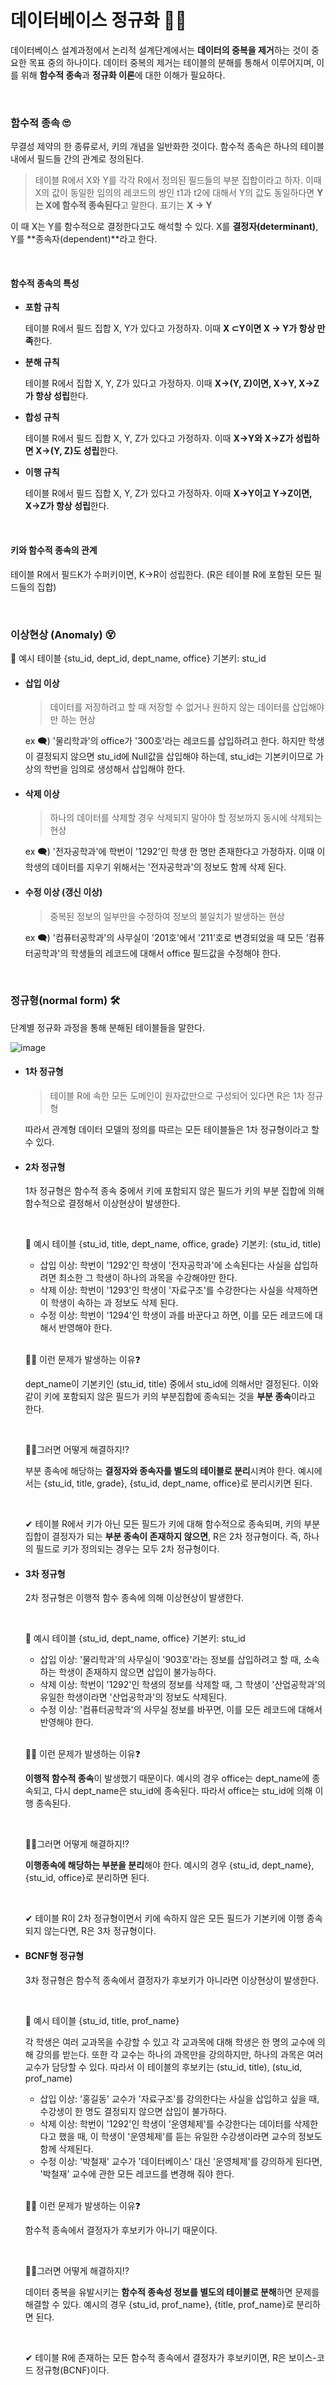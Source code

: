 # 데이터베이스 정규화 🐱‍💻

데이터베이스 설계과정에서 논리적 설계단계에서는 **데이터의 중복을 제거**하는 것이 중요한 목표 중의 하나이다. 데이터 중복의 제거는 테이블의 분해를 통해서 이루어지며, 이를 위해 **함수적 종속**과 **정규화 이론**에 대한 이해가 필요하다.

<br>

### 함수적 종속 🙄

무결성 제약의 한 종류로서, 키의 개념을 일반화한 것이다. 함수적 종속은 하나의 테이블 내에서 필드들 간의 관계로 정의된다.

> 테이블 R에서 X와 Y를 각각 R에서 정의된 필드들의 부분 집합이라고 하자. 이때 X의 값이 동일한 임의의 레코드의 쌍인 t1과 t2에 대해서 Y의 값도 동일하다면 **Y는 X에 함수적 종속된다**고 말한다. 표기는 **X → Y**

이 때 X는 Y를 함수적으로 결정한다고도 해석할 수 있다. X를 **결정자(determinant)**, Y를 **종속자(dependent)**라고 한다.

<br>

#### 함수적 종속의 특성 

- **포함 규칙**

  테이블 R에서 필드 집합 X, Y가 있다고 가정하자. 이때 **X ⊂Y이면 X → Y가 항상 만족**한다.



- **분해 규칙**

  테이블 R에서 집합 X, Y, Z가 있다고 가정하자. 이때 **X→(Y, Z)이면, X→Y, X→Z가 항상 성립**한다.



- **합성 규칙**

  테이블 R에서 필드 집합 X, Y, Z가 있다고 가정하자. 이때 **X→Y와 X→Z가 성립하면 X→(Y, Z)도 성립**한다.



- **이행 규칙**

  테이블 R에서 필드 집합 X, Y, Z가 있다고 가정하자. 이때 **X→Y이고 Y→Z이면, X→Z가 항상 성립**한다.

<br>

#### 키와 함수적 종속의 관계

테이블 R에서 필드K가 수퍼키이면, K→R이 성립한다. (R은 테이블 R에 포함된 모든 필드들의 집합)

<br>

### 이상현상 (Anomaly) 😵

📌 예시 테이블 {stu_id, dept_id, dept_name, office} 기본키: stu_id

- #### 삽입 이상

  > 데이터를 저장하려고 할 때 저장할 수 없거나 원하지 않는 데이터를 삽입해야만 하는 현상

  ex 🗨) '물리학과'의 office가 '300호'라는 레코드를 삽입하려고 한다. 하지만 학생이 결정되지 않으면 stu_id에 Null값을 삽입해야 하는데, stu_id는 기본키이므로 가상의 학번을 임의로 생성해서 삽입해야 한다.



- #### 삭제 이상

  > 하나의 데이터를 삭제할 경우 삭제되지 말아야 할 정보까지 동시에 삭제되는 현상

  ex 🗨) '전자공학과'에 학번이 '1292'인 학생 한 명만 존재한다고 가정하자. 이때 이 학생의 데이터를 지우기 위해서는 '전자공학과'의 정보도 함께 삭제 된다.



- #### 수정 이상 (갱신 이상)

  > 중복된 정보의 일부만을 수정하여 정보의 불일치가 발생하는 현상

  ex 🗨) '컴퓨터공학과'의 사무실이 '201호'에서 '211'호로 변경되었을 때 모든 '컴퓨터공학과'의 학생들의 레코드에 대해서 office 필드값을 수정해야 한다.

<br>

### 정규형(normal form) 🛠

단계별 정규화 과정을 통해 분해된 테이블들을 말한다.

![image](https://user-images.githubusercontent.com/62419307/89853255-e5e42680-dbcb-11ea-9cf8-4c103f51aa72.png)

- #### 1차 정규형

  > 테이블 R에 속한 모든 도메인이 원자값만으로 구성되어 있다면 R은 1차 정규형

  따라서 관계형 데이터 모델의 정의를 따르는 모든 테이블들은 1차 정규형이라고 할 수 있다.



- #### 2차 정규형

  1차 정규형은 함수적 종속 중에서 키에 포함되지 않은 필드가 키의 부분 집합에 의해 함수적으로 결정해서 이상현상이 발생한다.

  <br>

  📌 예시 테이블 {stu_id, title, dept_name, office, grade} 기본키: (stu_id, title)

  - 삽입 이상: 학번이 '1292'인 학생이 '전자공학과'에 소속된다는 사실을 삽입하려면 최소한 그 학생이 하나의 과목을 수강해야만 한다.
  - 삭제 이상: 학번이 '1293'인 학생이 '자료구조'를 수강한다는 사실을 삭제하면 이 학생이 속하는 과 정보도 삭제 된다.
  - 수정 이상: 학번이 '1294'인 학생이 과를 바꾼다고 하면, 이를 모든 레코드에 대해서 반영해야 한다.

  <br>

  🤷‍♀️ 이런 문제가 발생하는 이유❓

  dept_name이 기본키인 (stu_id, title) 중에서 stu_id에 의해서만 결정된다. 이와 같이 키에 포함되지 않은 필드가 키의 부분집합에 종속되는 것을 **부분 종속**이라고 한다.

  <br>

  🙋‍♀️그러면 어떻게 해결하지⁉

  부분 종속에 해당하는 **결정자와 종속자를 별도의 테이블로 분리**시켜야 한다. 예시에서는 {stu_id, title, grade}, {stu_id, dept_name, office}로 분리시키면 된다.

  <br>

  ✔ 테이블 R에서 키가 아닌 모든 필드가 키에 대해 함수적으로 종속되며, 키의 부분집합이 결정자가 되는 **부분 종속이 존재하지 않으면**, R은 2차 정규형이다. 즉, 하나의 필드로 키가 정의되는 경우는 모두 2차 정규형이다.



- #### 3차 정규형

  2차 정규형은 이행적 함수 종속에 의해 이상현상이 발생한다.

  <br>

  📌 예시 테이블 {stu_id, dept_name, office} 기본키: stu_id

  - 삽입 이상: '물리학과'의 사무실이 '903호'라는 정보를 삽입하려고 할 때, 소속하는 학생이 존재하지 않으면 삽입이 불가능하다.
  - 삭제 이상: 학번이 '1292'인 학생의 정보를 삭제할 때, 그 학생이 '산업공학과'의 유일한 학생이라면 '산업공학과'의 정보도 삭제된다.
  - 수정 이상: '컴퓨터공학과'의 사무실 정보를 바꾸면, 이를 모든 레코드에 대해서 반영해야 한다.

  <br>

  🤷‍♀️ 이런 문제가 발생하는 이유❓

  **이행적 함수적 종속**이 발생했기 때문이다. 예시의 경우 office는 dept_name에 종속되고, 다시 dept_name은 stu_id에 종속된다.   따라서 office는 stu_id에 의해 이행 종속된다.

  <br>

  🙋‍♀️그러면 어떻게 해결하지⁉

  **이행종속에 해당하는 부분을 분리**해야 한다. 예시의 경우 {stu_id, dept_name}, {stu_id, office}로 분리하면 된다.

  <br>

  ✔ 테이블 R이 2차 정규형이면서 키에 속하지 않은 모든 필드가 기본키에 이행 종속되지 않는다면, R은 3차 정규형이다.



- #### BCNF형 정규형

  3차 정규형은 함수적 종속에서 결정자가 후보키가 아니라면 이상현상이 발생한다.

  <br>

  📌 예시 테이블 {stu_id, title, prof_name} 

  각 학생은 여러 교과목을 수강할 수 있고 각 교과목에 대해 학생은 한 명의 교수에 의해 강의를 받는다. 또한 각 교수는 하나의 과목만을 강의하지만, 하나의 과목은 여러 교수가 담당할 수 있다. 따라서 이 테이블의 후보키는 (stu_id, title), (stu_id, prof_name)

  - 삽입 이상: '홍길동' 교수가 '자료구조'를 강의한다는 사실을 삽입하고 싶을 때, 수강생이 한 명도 결정되지 않으면 삽입이 불가하다.
  - 삭제 이상: 학번이 '1292'인 학생이 '운영체제'를 수강한다는 데이터를 삭제한다고 했을 때, 이 학생이 '운영체제'를 듣는 유일한 수강생이라면 교수의 정보도 함께 삭제된다.
  - 수정 이상: '박철재' 교수가 '데이터베이스' 대신 '운영체제'를 강의하게 된다면, '박철재' 교수에 관한 모든 레코드를 변경해 줘야 한다.

  <br>

  🤷‍♀️ 이런 문제가 발생하는 이유❓

  함수적 종속에서 결정자가 후보키가 아니기 때문이다.

  <br>

  🙋‍♀️그러면 어떻게 해결하지⁉

  데이터 중복을 유발시키는 **함수적 종속성 정보를 별도의 테이블로 분해**하면 문제를 해결할 수 있다. 예시의 경우 {stu_id, prof_name}, {title, prof_name}로 분리하면 된다.

  <br>

  ✔ 테이블 R에 존재하는 모든 함수적 종속에서 결정자가 후보키이면,  R은 보이스-코드 정규형(BCNF)이다.